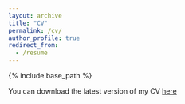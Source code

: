 ```yaml
---
layout: archive
title: "CV"
permalink: /cv/
author_profile: true
redirect_from:
  - /resume
---
```


{% include base_path %}

You can download the latest version of my CV [here](/papers/CV_2024_july.pdf)
